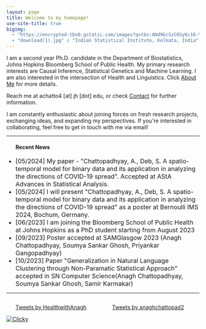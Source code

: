 ```yaml
---
layout: page
title: Welcome to my homepage!
use-site-title: true
bigimg:
  - "https://encrypted-tbn0.gstatic.com/images?q=tbn:ANd9GcSzC6Sy6c16-YaHZ5l6KQaDF7P19nmVt4t3-1umtN-adBI6wPzT6Dx6lrU6bXdpF3KmAWM&usqp=CAU" : "JHU Bloomberg School of Public Health, Baltimore MD"
  - "download(1).jpg" : "Indian Statistical Institute, Kolkata, India"
---
```


I am a second year Ph.D. candidate in the Department of Biostatistics, Johns Hopkins Bloomberg School of Public Health. My primary research interests are Causal Inference, Statistical Genetics and Machine Learning. I am also interested in the intersection of Health and Linguistics.
Click [About Me](/about) for more details.

 Reach me at achatto4 [at] jh [dot] edu, or check [Contact](/contact) for further information.  
 
 
I am constantly enthusiastic about joining forces on fresh research projects, exchanging ideas, and expanding my perspectives. If you're interested in collaborating, feel free to get in touch with me via email!

---
<ul>
<h4> Recent News </h4>
<font size="3">
<li> [05/2024] My paper - "Chattopadhyay, A., Deb, S. A spatio-temporal model for binary data and its application in analyzing the directions of COVID-19 spread". Accepted at AStA Advances in Statistical Analysis. </li>
<li> [05/2024] I will present "Chattopadhyay, A., Deb, S. A spatio-temporal model for binary data and its application in analyzing the directions of COVID-19 spread" as a poster at Bernoulli IMS 2024, Bochum, Germany.</li>
<li> [06/2023] I am joining the Bloomberg School of Public Health at Johns Hopkins as a PhD student starting from August 2023 </li>
<li> [09/2023] Poster accepted at SAMGlasgow 2023 (Anagh Chattopadhyay, Soumya Sankar Ghosh, Priyankar Gangopadhyay) </li>
<li> [10/2023] Paper "Generalization in Natural Language Clustering through Non-Paramatic Statistical Approach" accepted in SN Computer Science(Anagh Chattopadhyay, Soumya Sankar Ghosh, Samir Karmakar) </li>
<!-- <li> [07/2019] I am going to present my <a href= "https://ww2.amstat.org/meetings/jsm/2019/onlineprogram/ActivityDetails.cfm?SessionID=218583" > work </a> (contributed paper) at JSM 2019, Denver, Colorado. </li> -->
</font>
</ul>


---
<div style="float: left; width: 50%;">
<ul>
<a class="twitter-timeline" data-width="400" data-height="400" href="https://twitter.com/HealthwithAnagh?ref_src=twsrc%5Etfw">Tweets by HealthwithAnagh</a> <script async src="https://platform.twitter.com/widgets.js" charset="utf-8"></script>
</ul>
</div>
<div style="float: left; width: 50%;">
<ul>
<a class="twitter-timeline" data-width="400" data-height="400" href="https://twitter.com/anaghchattopad2?ref_src=twsrc%5Etfw">Tweets by anaghchattopad2</a> <script async src="https://platform.twitter.com/widgets.js" charset="utf-8"></script>
</ul>
</div>


<!-- VisitedPlaces.com code -->
<script>
// VisitedPlaces.com code
var visitedplaces_config = {
  "map": "world",
  "projection": "geoOrthographic",
  "theme": "dark-green",
  "water": 1,
  "graticule": 0,
  "names": 1,
  "duration": 2000,
  "slider": 0,
  "autoplay": 1,
  "autozoom": "none",
  "data": [
    {
      "places": [
        "IN"
      ],
      "text": "My Home",
      "colors": {},
      "position": {
        "zoomLevel": 1,
        "geoPoint": {
          "longitude": 0,
          "latitude": 0
        },
        "rotationX": -79.54997273472205,
        "rotationY": -22.79956190238255
      }
    },
    {
      "places": [
        "BE",
        "DK",
        "DE",
        "FR",
        "NL",
        "LU",
        "CH"
      ],
      "text": "Europe",
      "position": {
        "geoPoint": {
          "longitude": 12.1,
          "latitude": 53.3
        },
        "rotationX": -12.1,
        "rotationY": -53.3,
        "zoomLevel": 2.4
      }
    },
    {
      "places": [
        "US",
        "PR",
        "BS",
        "IN"
      ],
      "text": "North America",
      "position": {
        "geoPoint": {
          "longitude": -100.6,
          "latitude": 44.4
        },
        "rotationX": 100.6,
        "rotationY": -44.4,
        "zoomLevel": 1.6
      },
      "colors": {
        "IN": "daaa44"
      }
    },
    {
      "places": [
        "MY",
        "TH"
      ],
      "text": "Asia",
      "position": {
        "geoPoint": {
          "longitude": 83.8,
          "latitude": 33.3
        },
        "rotationX": -83.8,
        "rotationY": -33.3,
        "zoomLevel": 1.5
      }
    }
  ],
  "home": "IN"
};
</script>
<div id="chartdiv" style="width: 100%; height: 600px;">
<script src="https://www.visitedplaces.com/js/common.js"></script>
<script src="https://www.visitedplaces.com/js/viewer.js"></script>
<!-- end: VisitedPlaces.com code -->


<a title="Google Analytics Alternative" href="https://clicky.com/101414794"><img alt="Clicky" src="//static.getclicky.com/media/links/badge.gif" border="0" /></a>
<script async data-id="101414794" src="//static.getclicky.com/js"></script>


